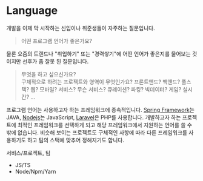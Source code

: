# Language

개발을 이제 막 시작하는 신입이나 취준생들이 자주하는 질문입니다.

> 어떤 프로그램 언어가 좋은가요?

물론 요즘의 트렌드나 "취업하기" 또는 "경력쌓기"에 어떤 언어가 좋은지를 물어보는 것이지만 선후가 좀 잘못 된 질문입니다.

> 무엇을 하고 싶으신가요?<br>
> 구체적으로 하려는 프로젝트와 영역이 무엇인가요? 프론트앤드? 백앤드? 풀스택? 웹? 모바일? 서비스? 무슨 서비스? 큐레이션? 파킹? 빅데이터? 게임? 실시간? ...

프로그램 언어는 사용하고자 하는 프레임워크에 종속적입니다. [Spring Framework](https://spring.io/)는 JAVA, [Nodejs](https://nodejs.org/)는 JavaScript, [Laravel](https://laravel.com/)은 PHP를 사용합니다. 개발하고자 하는 프로젝트에 최적인 프레임워크를 선택하게 되고 해당 프레임워크에서 지원하는 언어를 쓸 수 밖에 없습니다. 비슷해 보이는 프로젝트도 구체적인 사항에 따라 다른 프레임워크를 사용하기도 하고 팀의 스택에 맞추어 정해지기도 합니다.

서비스/프로젝트, 팀


- JS/TS
- Node/Npm/Yarn
